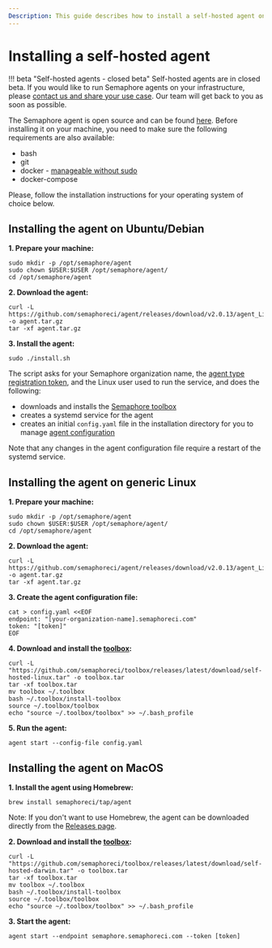 ```yaml
---
Description: This guide describes how to install a self-hosted agent on various operating systems and architectures.
---
```


# Installing a self-hosted agent
!!! beta "Self-hosted agents - closed beta"
    Self-hosted agents are in closed beta. If you would like to run Semaphore agents on your infrastructure, please [contact us and share your use case](https://semaphoreci.com/contact). Our team will get back to you as soon as possible.

The Semaphore agent is open source and can be found [here][agent repo]. Before installing it on your machine, you need to make sure the following requirements are also available:

- bash
- git
- docker - [manageable without sudo][docker without sudo]
- docker-compose

Please, follow the installation instructions for your operating system of choice below.

## Installing the agent on Ubuntu/Debian

**1. Prepare your machine:**

```
sudo mkdir -p /opt/semaphore/agent
sudo chown $USER:$USER /opt/semaphore/agent/
cd /opt/semaphore/agent
```

**2. Download the agent:**

```
curl -L https://github.com/semaphoreci/agent/releases/download/v2.0.13/agent_Linux_x86_64.tar.gz -o agent.tar.gz
tar -xf agent.tar.gz
```

**3. Install the agent:**

```
sudo ./install.sh
```

The script asks for your Semaphore organization name, the [agent type registration token][agent tokens], and the Linux user used to run the service, and does the following:

- downloads and installs the [Semaphore toolbox][toolbox]
- creates a systemd service for the agent
- creates an initial `config.yaml` file in the installation directory for you to manage [agent configuration][agent-configuration]

Note that any changes in the agent configuration file require a restart of the systemd service.

## Installing the agent on generic Linux

**1. Prepare your machine:**

```
sudo mkdir -p /opt/semaphore/agent
sudo chown $USER:$USER /opt/semaphore/agent/
cd /opt/semaphore/agent
```

**2. Download the agent:**

```
curl -L https://github.com/semaphoreci/agent/releases/download/v2.0.13/agent_Linux_x86_64.tar.gz -o agent.tar.gz
tar -xf agent.tar.gz
```

**3. Create the agent configuration file:**

```
cat > config.yaml <<EOF
endpoint: "[your-organization-name].semaphoreci.com"
token: "[token]"
EOF
```

**4. Download and install the [toolbox][toolbox]:**

```
curl -L "https://github.com/semaphoreci/toolbox/releases/latest/download/self-hosted-linux.tar" -o toolbox.tar
tar -xf toolbox.tar
mv toolbox ~/.toolbox
bash ~/.toolbox/install-toolbox
source ~/.toolbox/toolbox
echo "source ~/.toolbox/toolbox" >> ~/.bash_profile
```

**5. Run the agent:**

```
agent start --config-file config.yaml
```

## Installing the agent on MacOS

**1. Install the agent using Homebrew:**

```
brew install semaphoreci/tap/agent
```

Note: If you don't want to use Homebrew, the agent can be downloaded directly from the [Releases page][releases-page].

**2. Download and install the [toolbox][toolbox]:**

```
curl -L "https://github.com/semaphoreci/toolbox/releases/latest/download/self-hosted-darwin.tar" -o toolbox.tar
tar -xf toolbox.tar
mv toolbox ~/.toolbox
bash ~/.toolbox/install-toolbox
source ~/.toolbox/toolbox
echo "source ~/.toolbox/toolbox" >> ~/.bash_profile
```

**3. Start the agent:**

```
agent start --endpoint semaphore.semaphoreci.com --token [token]
```

[agent-configuration]: ./configure-self-hosted-agent.md
[agent tokens]: ./self-hosted-agents-overview.md#tokens-used-for-communication
[releases-page]: https://github.com/semaphoreci/agent/releases
[docker without sudo]: https://docs.docker.com/engine/install/linux-postinstall/#manage-docker-as-a-non-root-user
[toolbox]: ./self-hosted-agents-overview.md#available-toolbox-features
[agent repo]: https://github.com/semaphoreci/agent
